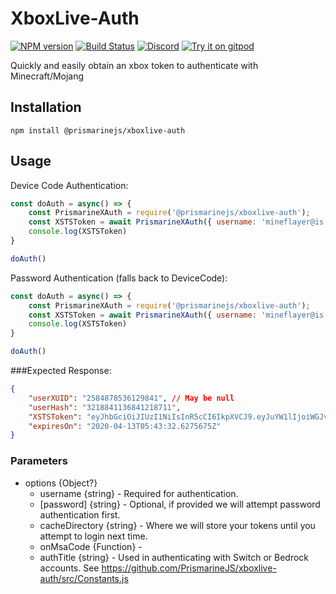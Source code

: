 # XboxLive-Auth
[![NPM version](https://img.shields.io/npm/v/prismarine-template.svg)](http://npmjs.com/package/prismarine-template)
[![Build Status](https://github.com/PrismarineJS/prismarine-template/workflows/CI/badge.svg)](https://github.com/PrismarineJS/prismarine-template/actions?query=workflow%3A%22CI%22)
[![Discord](https://img.shields.io/badge/chat-on%20discord-brightgreen.svg)](https://discord.gg/GsEFRM8)
[![Try it on gitpod](https://img.shields.io/badge/try-on%20gitpod-brightgreen.svg)](https://gitpod.io/#https://github.com/PrismarineJS/prismarine-template)

Quickly and easily obtain an xbox token to authenticate with Minecraft/Mojang

## Installation
```shell
npm install @prismarinejs/xboxlive-auth
```

## Usage

Device Code Authentication:
```js
const doAuth = async() => {
    const PrismarineXAuth = require('@prismarinejs/xboxlive-auth');
    const XSTSToken = await PrismarineXAuth({ username: 'mineflayer@is.cool' });
    console.log(XSTSToken)
}

doAuth()
```

Password Authentication (falls back to DeviceCode):
```js
const doAuth = async() => {
    const PrismarineXAuth = require('@prismarinejs/xboxlive-auth');
    const XSTSToken = await PrismarineXAuth({ username: 'mineflayer@is.cool', password: 'GoCheckItOut!123' });
    console.log(XSTSToken)
}

doAuth()
```

###Expected Response:
```json
{
    "userXUID": "2584878536129841", // May be null
    "userHash": "3218841136841218711",
    "XSTSToken": "eyJhbGciOiJIUzI1NiIsInR5cCI6IkpXVCJ9.eyJuYW1lIjoiWGJveFJlcGxheS5uZXQifQ.c2UraxPmZ4STYozrjFEW8SBqU0WjnIV0h-jjnfsKtrA",
    "expiresOn": "2020-04-13T05:43:32.6275675Z"
}
```

### Parameters
- options {Object?}
    - username {string} - Required for authentication.
    - [password] {string} - Optional, if provided we will attempt password authentication first.
    - cacheDirectory {string} - Where we will store your tokens until you attempt to login next time.
    - onMsaCode {Function} - 
    - authTitle {string} - Used in authenticating with Switch or Bedrock accounts. See https://github.com/PrismarineJS/xboxlive-auth/src/Constants.js
